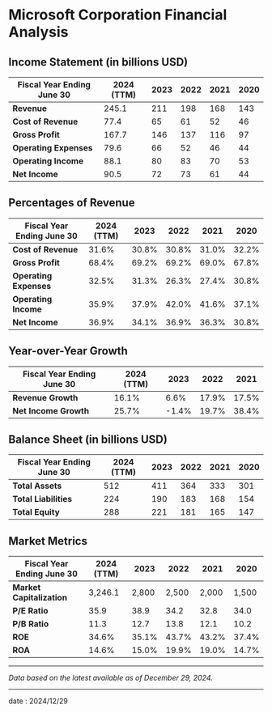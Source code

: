 # Microsoft Corporation Financial Analysis

## Income Statement (in billions USD)

| Fiscal Year Ending June 30 | 2024 (TTM) | 2023 | 2022 | 2021 | 2020 |
|----------------------------|------------|------|------|------|------|
| **Revenue**                | 245.1      | 211  | 198  | 168  | 143  |
| **Cost of Revenue**        | 77.4       | 65   | 61   | 52   | 46   |
| **Gross Profit**           | 167.7      | 146  | 137  | 116  | 97   |
| **Operating Expenses**     | 79.6       | 66   | 52   | 46   | 44   |
| **Operating Income**       | 88.1       | 80   | 83   | 70   | 53   |
| **Net Income**             | 90.5       | 72   | 73   | 61   | 44   |

## Percentages of Revenue

| Fiscal Year Ending June 30 | 2024 (TTM) | 2023 | 2022 | 2021 | 2020 |
|----------------------------|------------|------|------|------|------|
| **Cost of Revenue**        | 31.6%      | 30.8%| 30.8%| 31.0%| 32.2%|
| **Gross Profit**           | 68.4%      | 69.2%| 69.2%| 69.0%| 67.8%|
| **Operating Expenses**     | 32.5%      | 31.3%| 26.3%| 27.4%| 30.8%|
| **Operating Income**       | 35.9%      | 37.9%| 42.0%| 41.6%| 37.1%|
| **Net Income**             | 36.9%      | 34.1%| 36.9%| 36.3%| 30.8%|

## Year-over-Year Growth

| Fiscal Year Ending June 30 | 2024 (TTM) | 2023 | 2022 | 2021 |
|----------------------------|------------|------|------|------|
| **Revenue Growth**         | 16.1%      | 6.6% | 17.9%| 17.5%|
| **Net Income Growth**      | 25.7%      | -1.4%| 19.7%| 38.4%|

## Balance Sheet (in billions USD)

| Fiscal Year Ending June 30 | 2024 (TTM) | 2023 | 2022 | 2021 | 2020 |
|----------------------------|------------|------|------|------|------|
| **Total Assets**           | 512        | 411  | 364  | 333  | 301  |
| **Total Liabilities**      | 224        | 190  | 183  | 168  | 154  |
| **Total Equity**           | 288        | 221  | 181  | 165  | 147  |

## Market Metrics

| Fiscal Year Ending June 30 | 2024 (TTM) | 2023 | 2022 | 2021 | 2020 |
|----------------------------|------------|------|------|------|------|
| **Market Capitalization**  | 3,246.1    | 2,800| 2,500| 2,000| 1,500|
| **P/E Ratio**              | 35.9       | 38.9 | 34.2 | 32.8 | 34.0 |
| **P/B Ratio**              | 11.3       | 12.7 | 13.8 | 12.1 | 10.2 |
| **ROE**                    | 34.6%      | 35.1%| 43.7%| 43.2%| 37.4%|
| **ROA**                    | 14.6%      | 15.0%| 19.9%| 19.0%| 14.7%|

---

*Data based on the latest available as of December 29, 2024.*


--- 
date : 2024/12/29
